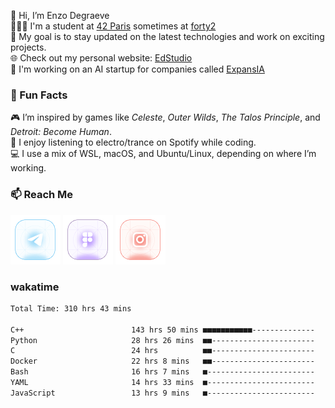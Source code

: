👋 Hi, I’m Enzo Degraeve <br>
👨🏻‍🎓 I'm a student at [42 Paris](http://42.fr) sometimes at [forty2](https://42.fr/le-campus-de-paris/forty2/)<br>
🌱 My goal is to stay updated on the latest technologies and work on exciting projects.<br>
🌐 Check out my personal website: [EdStudio](https://edstudio.fr/)<br>
🤖 I'm working on an AI startup for companies called [ExpansIA](https://expansia.ai/)

### 🌟 Fun Facts
🎮 I’m inspired by games like *Celeste*, *Outer Wilds*, *The Talos Principle*, and *Detroit: Become Human*.<br>
🎵 I enjoy listening to electro/trance on Spotify while coding.<br>
💻 I use a mix of WSL, macOS, and Ubuntu/Linux, depending on where I’m working.

### 📫 Reach Me
[<img src="assets/telegram.png"/>](https://t.me/enzodeg40)
[<img src="assets/figma.png"/>](https://www.figma.com/@enzodeg40)
[<img src="assets/instagram.png"/>](https://www.instagram.com/henzolab/)

<!---
EnzoDeg40/EnzoDeg40 is a ✨ special ✨ repository because its `README.md` (this file) appears on your GitHub profile.
You can click the Preview link to take a look at your changes.
--->

### wakatime

<!--START_SECTION:waka-->

```txt
Total Time: 310 hrs 43 mins

C++                        143 hrs 50 mins ■■■■■■■■■■■--------------   44.66 %
Python                     28 hrs 26 mins  ■■-----------------------   08.83 %
C                          24 hrs          ■■-----------------------   07.45 %
Docker                     22 hrs 8 mins   ■■-----------------------   06.87 %
Bash                       16 hrs 7 mins   ■------------------------   05.01 %
YAML                       14 hrs 33 mins  ■------------------------   04.52 %
JavaScript                 13 hrs 9 mins   ■------------------------   04.09 %
```

<!--END_SECTION:waka-->
